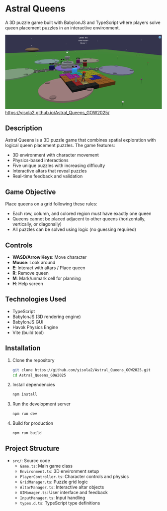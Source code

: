 # Astral Queens

A 3D puzzle game built with BabylonJS and TypeScript where players solve queen placement puzzles in an interactive environment.

![Astral Queens](public/images/image1.png)
https://yisola2.github.io/Astral_Queens_GOW2025/

## Description

Astral Queens is a 3D puzzle game that combines spatial exploration with logical queen placement puzzles. The game features:

- 3D environment with character movement
- Physics-based interactions
- Five unique puzzles with increasing difficulty
- Interactive altars that reveal puzzles
- Real-time feedback and validation

## Game Objective

Place queens on a grid following these rules:
- Each row, column, and colored region must have exactly one queen
- Queens cannot be placed adjacent to other queens (horizontally, vertically, or diagonally)
- All puzzles can be solved using logic (no guessing required)

## Controls

- **WASD/Arrow Keys**: Move character
- **Mouse**: Look around
- **E**: Interact with altars / Place queen
- **R**: Remove queen
- **M**: Mark/unmark cell for planning
- **H**: Help screen

## Technologies Used

- TypeScript
- BabylonJS (3D rendering engine)
- BabylonJS GUI
- Havok Physics Engine
- Vite (build tool)

## Installation

1. Clone the repository
   ```bash
   git clone https://github.com/yisola2/Astral_Queens_GOW2025.git
   cd Astral_Queens_GOW2025
   ```

2. Install dependencies
   ```bash
   npm install
   ```

3. Run the development server
   ```bash
   npm run dev
   ```

4. Build for production
   ```bash
   npm run build
   ```

## Project Structure

- `src/`: Source code
  - `Game.ts`: Main game class
  - `Environment.ts`: 3D environment setup
  - `PlayerController.ts`: Character controls and physics
  - `GridManager.ts`: Puzzle grid logic
  - `AltarManager.ts`: Interactive altar objects
  - `UIManager.ts`: User interface and feedback
  - `InputManager.ts`: Input handling
  - `types.d.ts`: TypeScript type definitions


